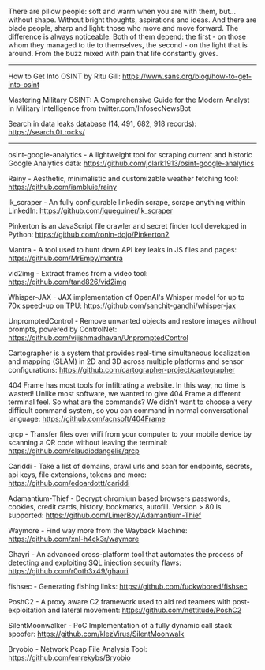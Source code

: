 There are pillow people: soft and warm when you are with them, but... without shape. Without bright thoughts, aspirations and ideas. And there are blade people, sharp and light: those who move and move forward. The difference is always noticeable. Both of them depend: the first - on those whom they managed to tie to themselves, the second - on the light that is around. From the buzz mixed with pain that life constantly gives.

----

How to Get Into OSINT by Ritu Gill: https://www.sans.org/blog/how-to-get-into-osint

Mastering Military OSINT: A Comprehensive Guide for the Modern Analyst in Military Intelligence from twitter.com/InfosecNewsBot

Search in data leaks database (14, 491, 682, 918 records): https://search.0t.rocks/

----

osint-google-analytics - A lightweight tool for scraping current and historic Google Analytics data: https://github.com/jclark1913/osint-google-analytics

Rainy - Aesthetic, minimalistic and customizable weather fetching tool: https://github.com/iambluie/rainy

lk_scraper - An fully configurable linkedin scrape, scrape anything within LinkedIn: https://github.com/jqueguiner/lk_scraper

Pinkerton is an JavaScript file crawler and secret finder tool developed in Python: https://github.com/ronin-dojo/Pinkerton2

Mantra - A tool used to hunt down API key leaks in JS files and pages: https://github.com/MrEmpy/mantra

vid2img - Extract frames from a video tool: https://github.com/tand826/vid2img

Whisper-JAX - JAX implementation of OpenAI's Whisper model for up to 70x speed-up on TPU: https://github.com/sanchit-gandhi/whisper-jax

UnpromptedControl - Remove unwanted objects and restore images without prompts, powered by ControlNet: https://github.com/vijishmadhavan/UnpromptedControl

Cartographer is a system that provides real-time simultaneous localization and mapping (SLAM) in 2D and 3D across multiple platforms and sensor configurations: https://github.com/cartographer-project/cartographer

404 Frame has most tools for infiltrating a website. In this way, no time is wasted! Unlike most software, we wanted to give 404 Frame a different terminal feel. So what are the commands? We didn’t want to choose a very difficult command system, so you can command in normal conversational language: https://github.com/acnsoft/404Frame

qrcp - Transfer files over wifi from your computer to your mobile device by scanning a QR code without leaving the terminal: https://github.com/claudiodangelis/qrcp

Cariddi - Take a list of domains, crawl urls and scan for endpoints, secrets, api keys, file extensions, tokens and more: https://github.com/edoardottt/cariddi

Adamantium-Thief - Decrypt chromium based browsers passwords, cookies, credit cards, history, bookmarks, autofill. Version > 80 is supported: https://github.com/LimerBoy/Adamantium-Thief

Waymore - Find way more from the Wayback Machine: https://github.com/xnl-h4ck3r/waymore

Ghayri - An advanced cross-platform tool that automates the process of detecting and exploiting SQL injection security flaws: https://github.com/r0oth3x49/ghauri

fishsec - Generating fishing links: https://github.com/fuckwbored/fishsec

PoshC2 - A proxy aware C2 framework used to aid red teamers with post-exploitation and lateral movement: https://github.com/nettitude/PoshC2

SilentMoonwalker - PoC Implementation of a fully dynamic call stack spoofer: https://github.com/klezVirus/SilentMoonwalk

Bryobio - Network Pcap File Analysis Tool: https://github.com/emrekybs/Bryobio










